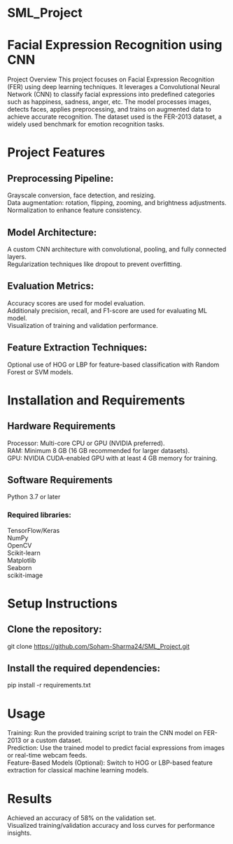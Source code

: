 # SML_Project
# Facial Expression Recognition using CNN
Project Overview
This project focuses on Facial Expression Recognition (FER) using deep learning techniques. It leverages a Convolutional Neural Network (CNN) to classify facial expressions into predefined categories such as happiness, sadness, anger, etc. The model processes images, detects faces, applies preprocessing, and trains on augmented data to achieve accurate recognition. The dataset used is the FER-2013 dataset, a widely used benchmark for emotion recognition tasks.

# Project Features
## Preprocessing Pipeline:

Grayscale conversion, face detection, and resizing.   
Data augmentation: rotation, flipping, zooming, and brightness adjustments.  
Normalization to enhance feature consistency.
## Model Architecture:

A custom CNN architecture with convolutional, pooling, and fully connected layers.  
Regularization techniques like dropout to prevent overfitting.  
## Evaluation Metrics:

Accuracy scores are used for model evaluation.  
Additionaly precision, recall, and F1-score are used for evaluating ML model.  
Visualization of training and validation performance.  

## Feature Extraction Techniques:

Optional use of HOG or LBP for feature-based classification with Random Forest or SVM models.
# Installation and Requirements
## Hardware Requirements
Processor: Multi-core CPU or GPU (NVIDIA preferred).  
RAM: Minimum 8 GB (16 GB recommended for larger datasets).  
GPU: NVIDIA CUDA-enabled GPU with at least 4 GB memory for training.  
## Software Requirements
Python 3.7 or later  
### Required libraries:
TensorFlow/Keras  
NumPy  
OpenCV  
Scikit-learn  
Matplotlib  
Seaborn  
scikit-image  
# Setup Instructions
## Clone the repository:

git clone https://github.com/Soham-Sharma24/SML_Project.git

## Install the required dependencies:

pip install -r requirements.txt

# Usage
Training: Run the provided training script to train the CNN model on FER-2013 or a custom dataset.  
Prediction: Use the trained model to predict facial expressions from images or real-time webcam feeds.  
Feature-Based Models (Optional): Switch to HOG or LBP-based feature extraction for classical machine learning models.  
# Results
Achieved an accuracy of 58% on the validation set.  
Visualized training/validation accuracy and loss curves for performance insights.
